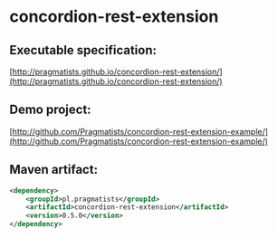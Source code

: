 # concordion-rest-extension

## Executable specification:
[http://pragmatists.github.io/concordion-rest-extension/](http://pragmatists.github.io/concordion-rest-extension/)

## Demo project:
[http://github.com/Pragmatists/concordion-rest-extension-example/](http://github.com/Pragmatists/concordion-rest-extension-example/)

## Maven artifact:
```xml
<dependency>
	<groupId>pl.pragmatists</groupId>
	<artifactId>concordion-rest-extension</artifactId>
	<version>0.5.0</version>
</dependency>
```
